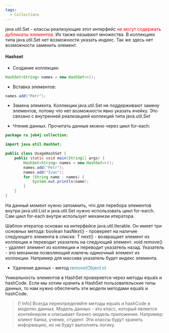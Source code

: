 ```yaml
---
tags:
  - Collections
---
```

java.util.Set - классы реализующие этот интерфейс <font color="#ff0000">не могут содержать дубликаты элементов.</font> Их также называют множества.
В коллекциях типа java.util.Set нет возможности указать индекс. Так же здесь нет возможности заменить элемент.
#### Hashset
- Создание коллекции:
```java
HashSet<String> names = new HashSet<>();
```

- Вставка элементов:
```java
names.add("Petr");
```

- Замена элемента. Коллекции java.util.Set не поддерживают замену элементов, потому что нет возможности явно указать ячейку. Это связано с внутренней реализацией коллекций типа java.util.Set

- Чтение данных.
Прочитать данные можно через цикл for-each:
```java
package ru.job4j.collection;

import java.util.HashSet;

public class UsageHashSet {
    public static void main(String[] args) {
        HashSet<String> names = new HashSet<>();
        names.add("Petr");
        names.add("Ivan");
        for (String name : names) {
            System.out.println(name);
        }
    }
}
```
На данный момент нужно запомнить, что для перебора элементов внутри java.util.List и java.util.Set нужно использовать цикл for-earch. 
Сам цикл for-each внутри использует механизм итератора.

Шаблон итератор основан на интерфейсе java.util.Iterable.
Он имеет три основных метода:
boolean hasNext() - проверяет на наличие следующего элемента в списке.
T next() - возвращает элемент из коллекции и переводит указатель на следующий элемент.
void remove() - удаляет элемент из коллекции и переводит указатель назад.
Указатель - это механизм позволяющий извлечь одиночный элемент из коллекции. Например для массива указатель будет индекс элемента.

- Удаление данных - метод <font color="#31859b">remove(Object o)</font>

Уникальность элементов в HashSet проверяется через методы equals и hashCode. Если мы хотим хранить в HashSet пользовательские типы данных, то нам нужно обеспечить эти модели методами equals и hashCode.

> [! Info]
> Всегда переопределяйте методы equals и hashCode в моделях данных. Модель данных - это класс, который является контейнером и описывает бизнес-модель приложения. Например: клиент банка, ученик, студент. Эти классы будут хранить информацию, но не будут выполнять логику.

